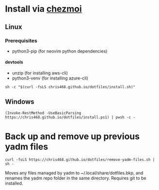 # Install via [chezmoi](https;//chezmoi.io)

## Linux

### Prerequisites

- python3-pip (for neovim python dependencies)

#### devtools
- unzip (for installing aws-cli)
- python3-venv (for installing azure-cli)

```
sh -c "$(curl -fsLS chris468.github.io/dotfiles/install.sh)"
```

## Windows

```
(Invoke-RestMethod -UseBasicParsing https://chris468.github.io/dotfiles/install.ps1) | pwsh -c -
```


# Back up and remove up previous yadm files

```
curl -fsLS https://chris468.github.io/dotfiles/remove-yadm-files.sh | sh -
```

Moves any files managed by yadm to ~/.local/share/dotfiles.bkp, and renames
the yadm repo folder in the same directory. Requires git to be installed.
